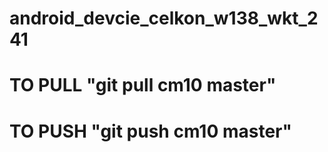 # android_devcie_celkon_w138_wkt_241



# TO PULL "git pull cm10 master"

# TO PUSH  "git push cm10 master"




